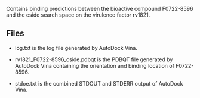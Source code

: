 Contains binding predictions between the bioactive compound F0722-8596 and the cside search space on the virulence factor rv1821.

## Files

- log.txt is the log file generated by AutoDock Vina.

- rv1821_F0722-8596_cside.pdbqt is the PDBQT file generated by AutoDock Vina containing the orientation and binding location of F0722-8596.

- stdoe.txt is the combined STDOUT and STDERR output of AutoDock Vina.

